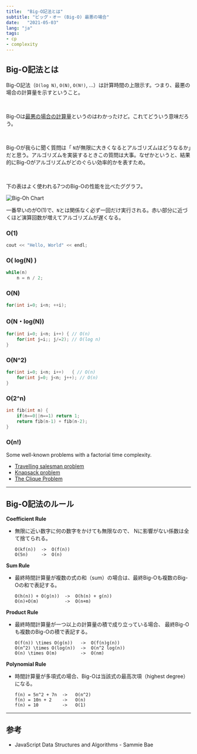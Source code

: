 ```yaml
---
title:  "Big-O記法とは"
subtitle: "ビッグ・オー (Big-O) 最悪の場合"
date:   "2021-05-03"
lang: "ja"
tags:
- cp
- complexity
---
```


## Big-O記法とは
Big-O記法（`O(log N)`, `O(N)`, `O(N!)`, ...）は計算時間の上限示す。つまり、最悪の場合の計算量を示すということ。

<br>

Big-Oは<u>最悪の場合の計算量</u>というのはわかったけど。これてどういう意味だろう。

<br>

Big-Oが我らに聞く質問は「 `N`が無限に大きくなるとアルゴリズムはどうなるか」だと思う。アルゴリズムを実装するときこの質問は大事。なぜかというと、結果的にBig-Oがアルゴリズムがどのぐらい効率的かを表すため。

<br>

下の表はよく使われる7つのBig-Oの性能を比べたググラフ。

![Big-Oh Chart](/images/in-post/dsa/complexity/big-oh.png)

一番早いのがO(1)で、`N`とは関係なく必ず一回だけ実行される。赤い部分に近づくほど演算回数が増えてアルゴリズムが遅くなる。

### O(1)
```cpp
cout << "Hello, World" << endl;
```

### O( log(N) )

```cpp
while(n)
    n = n / 2;
```

### O(N)

```cpp
for(int i=0; i<n; ++i);
```

### O(N・log(N))

```cpp
for(int i=0; i<n; i++) { // O(n)
    for(int j=i;; j/=2); // O(log n)
}
```

### O(N^2)

```cpp
for(int i=0; i<n; i++)   { // O(n)
    for(int j=0; j<n; j++); // O(n)
}
```

### O(2^n)

```cpp
int fib(int n) {
    if(n==0||n==1) return 1;
    return fib(n-1) + fib(n-2);
}
```

### O(n!)
Some well-known problems with a factorial time complexity.

- [Travelling salesman problem](https://en.wikipedia.org/wiki/Travelling_salesman_problem)
- [Knapsack problem](https://en.wikipedia.org/wiki/Knapsack_problem)
- [The Clique Problem](https://en.wikipedia.org/wiki/Clique_problem)

---

## Big-O記法のルール

**Coefficient Rule**
- 無限に近い数字に何の数字をかけても無限なので、 Nに影響がない係数は全て捨てられる。
    ```
    O(kf(n))  ->  O(f(n)) 
    O(5n)     ->  O(n)
    ```

**Sum Rule**
- 最終時間計算量が複数の式の和（sum）の場合は、最終Big-Oも複数のBig-Oの和で表記する。
    ```
    O(h(n)) + O(g(n))  ->  O(h(n) + g(n))
    O(n)+O(m)          ->  O(n+m)
    ```

**Product Rule**
- 最終時間計算量が一つ以上の計算量の積で成り立っている場合、 最終Big-Oも複数のBig-Oの積で表記する。
    ```
    O(f(n)) \times O(g(n))   ->  O(f(n)g(n))
    O(n^2) \times O(log(n))  ->  O(n^2 log(n))
    O(n) \times O(m)         ->  O(nm)
    ```

**Polynomial Rule**
- 時間計算量が多項式の場合、Big-Oは当該式の最高次項（highest degree）になる。
    ```
    f(n) = 5n^2 + 7n  ->   O(n^2)
    f(n) = 10n + 2    ->   O(n)
    f(n) = 10         ->   O(1)
    ```
---

## 参考
- JavaScript Data Structures and Algorithms - Sammie Bae